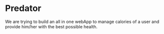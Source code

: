 # Predator
We are trying to build an all in one webApp to manage calories of a user and provide him/her with the best possible health.
